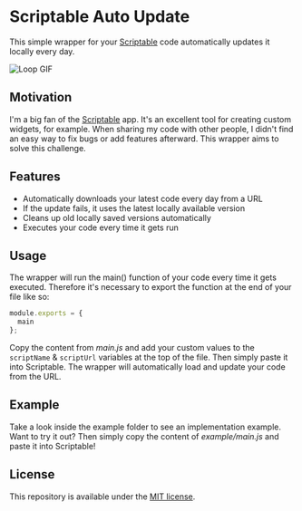 # Scriptable Auto Update
This simple wrapper for your [Scriptable](https://scriptable.app) code automatically updates it locally every day.
  
![Loop GIF](https://i.imgur.com/iEFhyVq.gif)

## Motivation
I'm a big fan of the [Scriptable](https://scriptable.app) app. It's an excellent tool for creating custom widgets, for example. When sharing my code with other people, I didn't find an easy way to fix bugs or add features afterward. This wrapper aims to solve this challenge.

## Features
* Automatically downloads your latest code every day from a URL
* If the update fails, it uses the latest locally available version
* Cleans up old locally saved versions automatically
* Executes your code every time it gets run

## Usage
The wrapper will run the main() function of your code every time it gets executed. Therefore it's necessary to export the function at the end of your file like so:
```javascript
module.exports = {
  main
};
```
Copy the content from *main.js* and add your custom values to the `scriptName` & `scriptUrl` variables at the top of the file. Then simply paste it into Scriptable. The wrapper will automatically load and update your code from the URL.

## Example
Take a look inside the example folder to see an implementation example.  
Want to try it out? Then simply copy the content of *example/main.js* and paste it into Scriptable!

## License
This repository is available under the [MIT license](https://opensource.org/licenses/MIT).
